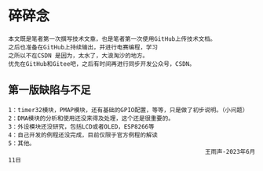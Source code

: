 
# 碎碎念

    本文既是笔者第一次撰写技术文章，也是笔者第一次使用GitHub上传技术文档。
    之后也准备在GitHub上持续输出，并进行电赛编程，学习
    之所以不在CSDN 是因为，太水了，大浪淘沙的地方。
    优先在GitHub和Gitee吧，之后有时间再进行同步开发公众号，CSDN。

## 第一版缺陷与不足

    1：timer32模块，PMAP模块，还有基础的GPIO配置，等等，只是做了初步说明。（小问题）
    2：DMA模块的分析和使用还没来得及处理，这个还是很重要的。
    3：外设模块还没研究，包括LCD或者OLED，ESP8266等
    4：自己开发的例程还没完成，目前仅限于官方例程的解读
    5：其他。
                                                            王雨声-2023年6月11日
